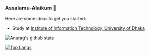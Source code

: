 ### Assalamu-Alaikum 👋

<!--
**rakib3004/rakib3004** is a ✨ _special_ ✨ repository because its `README.md` (this file) appears on your GitHub profile.-->

Here are some ideas to get you started:

- Study at [Institute of Information Technology, University of Dhaka](http://www.iit.du.ac.bd/)


<!--
[![Anurag's github stats](https://github-readme-stats.vercel.app/api?username=rakib3004)](https://github.com/anuraghazra/github-readme-stats)-->
![Anurag's github stats](https://github-readme-stats.vercel.app/api?username=rakib3004&show_icons=true&theme=tokyonight)


[![Top Langs](https://github-readme-stats.vercel.app/api/top-langs/?username=rakib3004&layout=compact)](https://github.com/anuraghazra/github-readme-stats)

